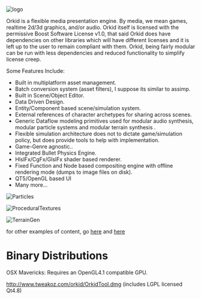 ![logo](https://github.com/tweakoz/orkid/blob/compositor2system/ork.data/dox/doxylogo.png "OrkidLogo")

Orkid is a flexible media presentation engine. By media, we mean games, realtime 2d/3d graphics, and/or audio. Orkid itself is licensed with the permissive Boost Software License v1.0, that said Orkid does have dependencies on other libraries which will have different licenses and it is left up to the user to remain compliant with them. Orkid, being fairly modular can be run with less dependencies and reduced functionality to simplify license creep. 

Some Features Include:
* Built in multiplatform asset management.
* Batch conversion system (asset filters), I suppose its similar to assimp.
* Built in Scene/Object Editor.
* Data Driven Design.
* Entity/Component based scene/simulation system.
* External references of character archetypes for sharing across scenes.
* Generic Dataflow modeling primitives used for modular audio synthesis, modular particle systems and modular terrain synthesis .
* Flexible simulation architecture does not to dictate game/simulation policy, but does provide tools to help with implementation.
* Game-Genre agnostic.. 
* Integrated Bullet Physics Engine.
* HlslFx/CgFx/GlslFx shader based renderer.
* Fixed Function and Node based compositing engine with offline rendering mode (dumps to image files on disk).
* QT5/OpenGL based UI
* Many more...

![Particles](http://tweakoz.com/resources/images/th_sshot_psys.jpg)

![ProceduralTextures](http://tweakoz.com/resources/images/th_sshot_proctex.jpg)

![TerrainGen](http://tweakoz.com/resources/images/th_terrain03.jpg)

for other examples of content, go [here](http://www.youtube.com/user/tweakoz) and [here](http://tweakoz.com/portfolio/p2d.mp4)


Binary Distributions
====================
OSX Mavericks: Requires an OpenGL4.1 compatible GPU.

http://www.tweakoz.com/orkid/OrkidTool.dmg (includes LGPL licensed Qt4.8)


